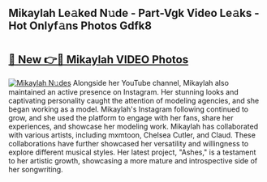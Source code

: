 ## Mikaylah Le𝚊ked N𝚞de - Part-Vgk Video Le𝚊ks - Hot Onlyf𝚊ns Photos Gdfk8

# <h2><a href="http://ab2121.deff.icu/?id=Mikaylah">🔗 New 👉🔴 Mikaylah VIDEO Photos</a></h2>

[![Mikaylah N𝚞des](https://i.imgur.com/rIISA9y.gif)](http://ab2121.deff.icu/?id=Mikaylah)
Alongside her YouTube channel, Mikaylah also maintained an active presence on Instagram. Her stunning looks and captivating personality caught the attention of modeling agencies, and she began working as a model. Mikaylah's Instagram following continued to grow, and she used the platform to engage with her fans, share her experiences, and showcase her modeling work. Mikaylah has collaborated with various artists, including mxmtoon, Chelsea Cutler, and Claud. These collaborations have further showcased her versatility and willingness to explore different musical styles. Her latest project, "Ashes," is a testament to her artistic growth, showcasing a more mature and introspective side of her songwriting.
